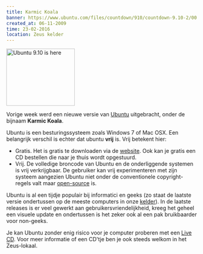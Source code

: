 ```yaml
---
title: Karmic Koala
banner: https://www.ubuntu.com/files/countdown/910/countdown-9.10-2/00.png
created_at: 06-11-2009
time: 23-02-2016
location: Zeus kelder
---
```


<a href="https://www.ubuntu.com/"><img src="https://www.ubuntu.com/files/countdown/910/countdown-9.10-2/00.png" width="180" height="150" border="0" alt="Ubuntu 9.10 is here" class="alignright"></a>

Vorige week werd een nieuwe versie van <a href="https://ubuntu.com">Ubuntu</a> uitgebracht, onder de bijnaam <strong>Karmic Koala</strong>.

Ubuntu is een besturingssysteem zoals Windows 7 of Mac OSX. Een belangrijk verschil is echter dat ubuntu <strong>vrij</strong> is. Vrij betekent hier:
<ul>
	<li>Gratis. Het is gratis te downloaden via de <a href="https://ubuntu.com">website</a>. Ook kan je gratis een CD bestellen die naar je thuis wordt opgestuurd.</li>
	<li>Vrij. De volledige broncode van Ubuntu en de onderliggende systemen is vrij verkrijgbaar. De gebruiker kan vrij experimenteren met zijn systeem aangezien Ubuntu niet onder de conventionele copyright-regels valt maar <a href="https://www.gnu.org/copyleft/">open-source</a> is.</li>
</ul>

Ubuntu is al een tijdje populair bij informatici en geeks (zo staat de laatste versie ondertussen op de meeste computers in onze <a href="https://zeus.ugent.be/kelder/">kelder</a>). In de laatste releases is er veel gewerkt aan gebruikersvriendelijkheid, kreeg het geheel een visuele update en ondertussen is het zeker ook al een pak bruikbaarder voor non-geeks.

Je kan Ubuntu zonder enig risico voor je computer proberen met een <a href="https://en.wikipedia.org/wiki/Live_CD">Live CD</a>. Voor meer informatie of een CD'tje ben je ook steeds welkom in het Zeus-lokaal.
